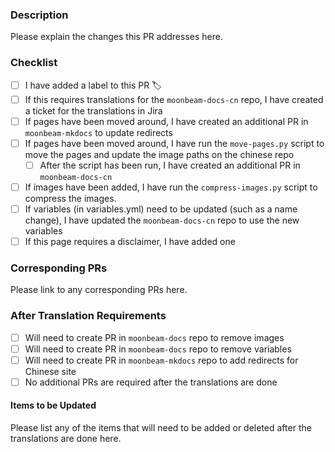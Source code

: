 ### Description

Please explain the changes this PR addresses here.

### Checklist

- [ ] I have added a label to this PR 🏷️
- [ ] If this requires translations for the `moonbeam-docs-cn` repo, I have created a ticket for the translations in Jira
- [ ] If pages have been moved around, I have created an additional PR in `moonbeam-mkdocs` to update redirects
- [ ] If pages have been moved around, I have run the `move-pages.py` script to move the pages and update the image paths on the chinese repo
    - [ ] After the script has been run, I have created an additional PR in `moonbeam-docs-cn`
- [ ] If images have been added, I have run the `compress-images.py` script to compress the images.
- [ ] If variables (in variables.yml) need to be updated (such as a name change), I have updated the `moonbeam-docs-cn` repo to use the new variables
- [ ] If this page requires a disclaimer, I have added one

### Corresponding PRs

Please link to any corresponding PRs here.

### After Translation Requirements

- [ ] Will need to create PR in `moonbeam-docs` repo to remove images
- [ ] Will need to create PR in `moonbeam-docs` repo to remove variables
- [ ] Will need to create PR in `moonbeam-mkdocs` repo to add redirects for Chinese site
- [ ] No additional PRs are required after the translations are done

#### Items to be Updated

Please list any of the items that will need to be added or deleted after the translations are done here.
